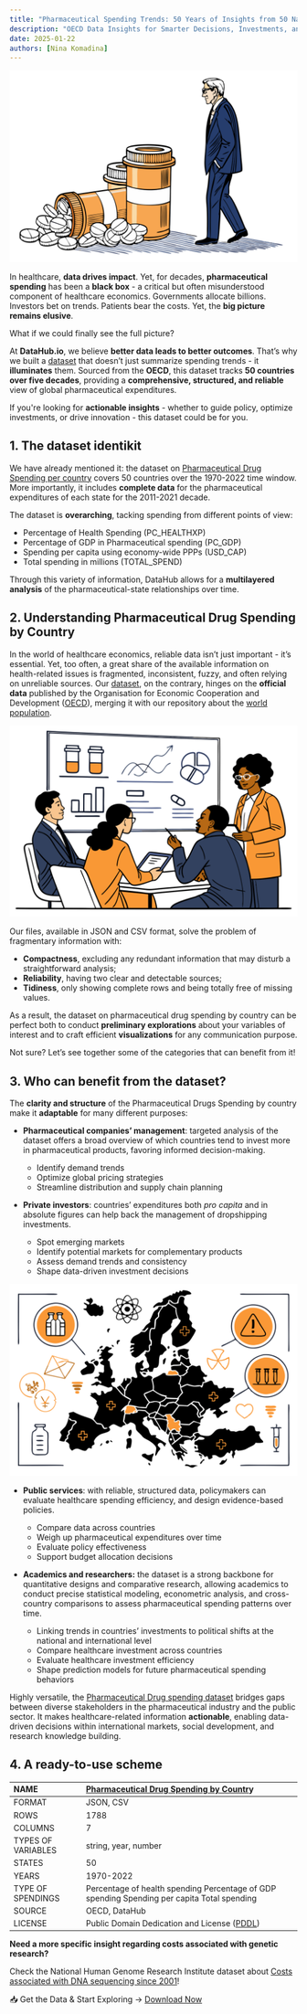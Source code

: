 ```yaml
---
title: "Pharmaceutical Spending Trends: 50 Years of Insights from 50 Nations"
description: "OECD Data Insights for Smarter Decisions, Investments, and Policy Innovations."
date: 2025-01-22
authors: [Nina Komadina]
---
```


![](/assets/v01-politics-pharmaceutic-drug-spending-investment.svg)

In healthcare, **data drives impact**. Yet, for decades, **pharmaceutical spending** has been a **black box** \- a critical but often misunderstood component of healthcare economics. Governments allocate billions. Investors bet on trends. Patients bear the costs. Yet, the **big picture remains elusive**.

What if we could finally see the full picture?

At **DataHub.io**, we believe **better data leads to better outcomes**. That’s why we built a [dataset](https://datahub.io/core/pharmaceutical-drug-spending) that doesn’t just summarize spending trends \- it **illuminates** them. Sourced from the **OECD**, this dataset tracks **50 countries over five decades**, providing a **comprehensive, structured, and reliable** view of global pharmaceutical expenditures.

If you're looking for **actionable insights** \- whether to guide policy, optimize investments, or drive innovation \- this dataset could be for you.

## 1. The dataset identikit

We have already mentioned it: the dataset on [Pharmaceutical Drug Spending per country](https://datahub.io/core/pharmaceutical-drug-spending) covers 50 countries over the 1970-2022 time window. More importantly, it includes **complete data** for the pharmaceutical expenditures of each state for the 2011-2021 decade.

The dataset is **overarching**, tacking spending from different points of view:

- Percentage of Health Spending (PC\_HEALTHXP)
- Percentage of GDP in Pharmaceutical spending (PC\_GDP)
- Spending per capita using economy-wide PPPs (USD\_CAP)
- Total spending in millions (TOTAL\_SPEND)

Through this variety of information, DataHub allows for a **multilayered analysis** of the pharmaceutical-state relationships over time.

## 2. Understanding Pharmaceutical Drug Spending by Country

In the world of healthcare economics, reliable data isn’t just important \- it’s essential. Yet, too often, a great share of the available information on health-related issues is fragmented, inconsistent, fuzzy, and often relying on unreliable sources. Our [dataset](https://datahub.io/core/pharmaceutical-drug-spending), on the contrary, hinges on the **official data** published by the Organisation for Economic Cooperation and Development ([OECD](https://www.oecd.org/en/data/indicators/pharmaceutical-spending.html)), merging it with our repository about the [world population](https://datahub.io/core/population).

![](/assets/v02-pharmaceutic-board-spending-investment.svg)

Our files, available in JSON and CSV format, solve the problem of fragmentary information with:

* **Compactness**, excluding any redundant information that may disturb a straightforward analysis;
* **Reliability**, having two clear and detectable sources;
* **Tidiness**, only showing complete rows and being totally free of missing values.

As a result, the dataset on pharmaceutical drug spending by country can be perfect both to conduct **preliminary explorations** about your variables of interest and to craft efficient **visualizations** for any communication purpose.

Not sure? Let’s see together some of the categories that can benefit from it\!

## 3. Who can benefit from the dataset?

The **clarity and structure** of the Pharmaceutical Drugs Spending by country make it **adaptable** for many different purposes:

* **Pharmaceutical companies’ management**: targeted analysis of the dataset offers a broad overview of which countries tend to invest more in pharmaceutical products, favoring informed decision-making.

  * Identify demand trends
  * Optimize global pricing strategies
  * Streamline distribution and supply chain planning


* **Private investors**: countries’ expenditures both *pro capita* and in absolute figures can help back the management of dropshipping investments.

  * Spot emerging markets
  * Identify potential markets for complementary products
  * Assess demand trends and consistency
  * Shape data-driven investment decisions

![](/assets/v03-europe-spending-drug.svg)

* **Public services**: with reliable, structured data, policymakers can evaluate healthcare spending efficiency, and design evidence-based policies.

  * Compare data across countries
  * Weigh up pharmaceutical expenditures over time
  * Evaluate policy effectiveness
  * Support budget allocation decisions

* **Academics and researchers:** the dataset is a strong backbone for quantitative designs and comparative research, allowing academics to conduct precise statistical modeling, econometric analysis, and cross-country comparisons to assess pharmaceutical spending patterns over time.

  * Linking trends in countries’ investments to political shifts at the national and international level
  * Compare healthcare investment across countries
  * Evaluate healthcare investment efficiency
  * Shape prediction models for future pharmaceutical spending behaviors


Highly versatile, the [Pharmaceutical Drug spending dataset](https://datahub.io/core/pharmaceutical-drug-spending) bridges gaps between diverse stakeholders in the pharmaceutical industry and the public sector. It makes healthcare-related information **actionable**, enabling data-driven decisions within international markets, social development, and research knowledge building.

## 4. A ready-to-use scheme

| NAME | [Pharmaceutical Drug Spending by Countr](https://datahub.io/core/pharmaceutical-drug-spending)y |
| :---- | :---- |
| FORMAT | JSON, CSV |
| ROWS  | 1788 |
| COLUMNS | 7 |
| TYPES OF VARIABLES | string, year, number |
| STATES  | 50 |
| YEARS | 1970-2022 |
| TYPE OF SPENDINGS | Percentage of health spending Percentage of GDP spending Spending per capita Total spending |
| SOURCE | OECD, DataHub |
| LICENSE | Public Domain Dedication and License ([PDDL](https://opendatacommons.org/licenses/pddl/)) |

**Need a more specific insight regarding costs associated with genetic research?**

Check the National Human Genome Research Institute dataset about [Costs associated with DNA sequencing since 2001](https://datahub.io/core/genome-sequencing-costs)\!

📥 Get the Data & Start Exploring → [Download Now](https://datahub.io/core/pharmaceutical-drug-spending)